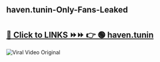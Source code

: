 
 ## haven.tunin-Only-Fans-Leaked

# <h2><a href="https://clipsfans.com/haven.tunin&ref=git">🔗 Click to LINKS ⏩⏩ 👉 🟢 haven.tunin </a></h2>

<a href="https://clipsfans.com/haven.tunin&ref=git" rel="nofollow" data-target="animated-image.originalLink"><img src="https://i.ibb.co.com/xMMVF88/686577567.gif" alt="Viral Video Original" style="max-width: 100%; display: inline-block;" data-target="animated-image.originalImage"></a>
